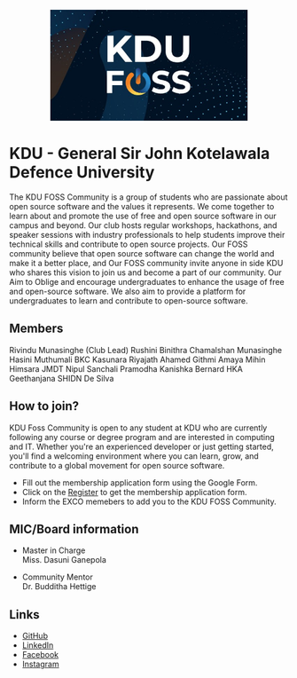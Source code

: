 <p align="center" width="100%">
<a href="https://github.com/Foss-kdu">
<img src="https://raw.githubusercontent.com/Foss-kdu/.github/main/logo1.jpg" height="200" />
</a>
<p>

# KDU - General Sir John Kotelawala Defence University

The KDU FOSS Community is a group of students who are passionate about open source software and the values it represents. We come together to learn about and promote the use of free and open source software in our campus and beyond. Our club hosts regular workshops, hackathons, and speaker sessions with industry professionals to help students improve their technical skills and contribute to open source projects. Our FOSS community believe that open source software can change the world and make it a better place, and Our FOSS community invite anyone in side KDU who shares this vision to join us and become a part of our community. Our Aim to Oblige and encourage undergraduates to enhance the usage of free and open-source software. We also aim to provide a platform for undergraduates to learn and contribute to open-source software.


## Members

Rivindu Munasinghe (Club Lead)
Rushini Binithra
Chamalshan Munasinghe
Hasini Muthumali
BKC Kasunara
Riyajath Ahamed
Githmi Amaya
Mihin Himsara
JMDT Nipul
Sanchali Pramodha
Kanishka Bernard
HKA Geethanjana
SHIDN De Silva



## How to join?
KDU Foss Community is open to any student at KDU who are currently following any course or degree program and are interested in computing and IT. Whether you're an experienced developer or just getting started, you'll find a welcoming environment where you can learn, grow, and contribute to a global movement for open source software.

- Fill out the membership application form using the Google Form.
- Click on the [Register](https://forms.gle/1LYQJ5gmj6cDVx88A) to get the membership application form.
- Inform the EXCO memebers to add you to the KDU FOSS Community.


## MIC/Board information

- Master in Charge  
  Miss. Dasuni Ganepola

- Community Mentor  
  Dr. Budditha Hettige 


## Links
 
- [GitHub](https://github.com/Foss-kdu)  
- [LinkedIn](https://www.linkedin.com/company/foss-kdu/)  
- [Facebook](https://www.facebook.com/profile.php?id=100085014378772)
- [Instagram](https://www.instagram.com/fosskdu/)